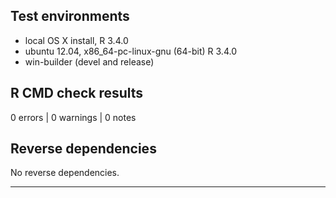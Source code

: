 ## Test environments
* local OS X install, R 3.4.0
* ubuntu 12.04, x86_64-pc-linux-gnu (64-bit) R 3.4.0
* win-builder (devel and release)

## R CMD check results

0 errors | 0 warnings | 0 notes

## Reverse dependencies

No reverse dependencies.

---
